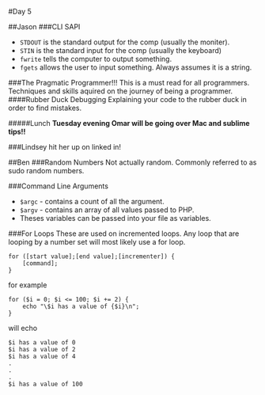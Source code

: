 #Day 5

##Jason
###CLI SAPI

* `STDOUT` is the standard output for the comp (usually the moniter).
* `STIN` is the standard input for the comp (usually the keyboard)
* `fwrite` tells the computer to output something.
* `fgets` allows the user to input something. Always assumes it is a string.


###The Pragmatic Programmer!!!
This is a must read for all programmers. Techniques and skills aquired on the journey of being a programmer.
####Rubber Duck Debugging
Explaining your code to the rubber duck in order to find mistakes. 

#####Lunch
**Tuesday evening Omar will be going over Mac and sublime tips!!**

###Lindsey
hit her up on linked in!

##Ben
###Random Numbers
Not actually random. Commonly referred to as sudo random numbers.

###Command Line Arguments
* `$argc` - contains a count of all the argument.
* `$argv` - contains an array of all values passed to PHP.
* Theses variables can be passed into your file as variables.

###For Loops
These are used on incremented loops. Any loop that are looping by a number set will most likely use a for loop.
```
for ([start value];[end value];[incrementer]) {
	[command];
}
```
for example
```
for ($i = 0; $i <= 100; $i += 2) {
    echo "\$i has a value of {$i}\n";
}
```
will echo
```
$i has a value of 0
$i has a value of 2
$i has a value of 4
.
.
.
$i has a value of 100
```